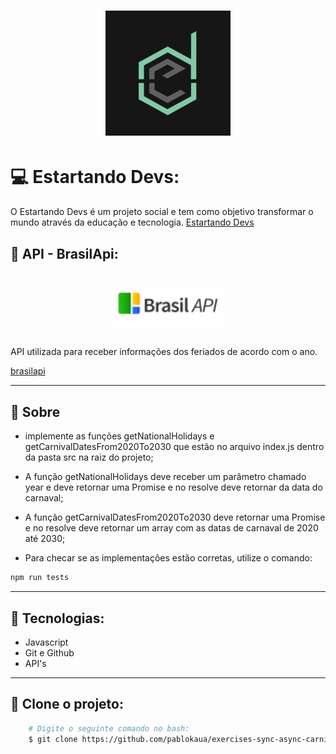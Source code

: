 <h1 align="center">
    <img src="img/estartandoDevs.jpg">
</h1>

# 💻 Estartando Devs:
O Estartando Devs é um projeto social e tem como objetivo transformar o mundo através da educação e tecnologia.
[Estartando Devs](https://www.estartandodevs.com.br/)


##  🔗 API - BrasilApi:
<h1 align="center">
    <img src="img/brasilApi.png">
</h1>
API utilizada para receber informações dos feriados de acordo com o ano.

[brasilapi](https://brasilapi.com.br/docs#tag/Brasil-API)

---

## 📜 Sobre
- implemente as funções getNationalHolidays e getCarnivalDatesFrom2020To2030 que estão no arquivo index.js dentro da pasta src na raiz do projeto;

- A função getNationalHolidays deve receber um parâmetro chamado year e deve retornar uma Promise e no resolve deve retornar da data do carnaval;

- A função getCarnivalDatesFrom2020To2030 deve retornar uma Promise e no resolve deve retornar um array com as datas de carnaval de 2020 até 2030;

- Para checar se as implementações estão corretas, utilize o comando:
```bash
npm run tests
```
---

## 🚀 Tecnologias:
* Javascript
* Git e Github
* API's

---


## 👥 Clone o projeto:
```bash
    # Digite o seguinte comando no bash:
    $ git clone https://github.com/pablokaua/exercises-sync-async-carnival-dates.git
```